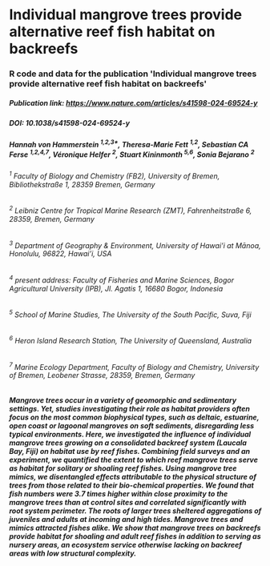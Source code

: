 # Individual mangrove trees provide alternative reef fish habitat on backreefs
### R code and data for the publication 'Individual mangrove trees provide alternative reef fish habitat on backreefs' 

##### Publication link: https://www.nature.com/articles/s41598-024-69524-y
##### DOI: 10.1038/s41598-024-69524-y

##### Hannah von Hammerstein <sup>1,2,3*</sup>, Theresa-Marie Fett <sup>1,2</sup>, Sebastian CA Ferse <sup>1,2,4,7</sup>, Véronique Helfer <sup>2</sup>, Stuart Kininmonth <sup>5,6</sup>, Sonia Bejarano <sup>2</sup> 
###### <sup>1</sup> Faculty of Biology and Chemistry (FB2), University of Bremen, Bibliothekstraße 1, 28359 Bremen, Germany
###### <sup>2</sup> Leibniz Centre for Tropical Marine Research (ZMT), Fahrenheitstraße 6, 28359, Bremen, Germany
###### <sup>3</sup> Department of Geography & Environment, University of Hawai’i at Mānoa, Honolulu, 96822, Hawai’i, USA
###### <sup>4</sup> present address: Faculty of Fisheries and Marine Sciences, Bogor Agricultural University (IPB), Jl. Agatis 1, 16680 Bogor, Indonesia
###### <sup>5</sup> School of Marine Studies, The University of the South Pacific, Suva, Fiji
###### <sup>6</sup> Heron Island Research Station, The University of Queensland, Australia
###### <sup>7</sup> Marine Ecology Department, Faculty of Biology and Chemistry, University of Bremen, Leobener Strasse, 28359, Bremen, Germany

##### Mangrove trees occur in a variety of geomorphic and sedimentary settings. Yet, studies investigating their role as habitat providers often focus on the most common biophysical types, such as deltaic, estuarine, open coast or lagoonal mangroves on soft sediments, disregarding less typical environments. Here, we investigated the influence of individual mangrove trees growing on a consolidated backreef system (Laucala Bay, Fiji) on habitat use by reef fishes. Combining field surveys and an experiment, we quantified the extent to which reef mangrove trees serve as habitat for solitary or shoaling reef fishes. Using mangrove tree mimics, we disentangled effects attributable to the physical structure of trees from those related to their bio-chemical properties. We found that fish numbers were 3.7 times higher within close proximity to the mangrove trees than at control sites and correlated significantly with root system perimeter. The roots of larger trees sheltered aggregations of juveniles and adults at incoming and high tides. Mangrove trees and mimics attracted fishes alike. We show that mangrove trees on backreefs provide habitat for shoaling and adult reef fishes in addition to serving as nursery areas, an ecosystem service otherwise lacking on backreef areas with low structural complexity.

